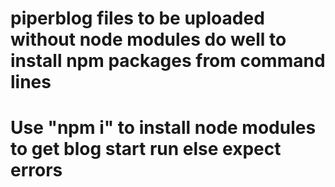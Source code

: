 # piperblog files to be uploaded without node modules do well to install npm packages from command lines
# Use "npm i" to install node modules to get blog start run else expect errors 
